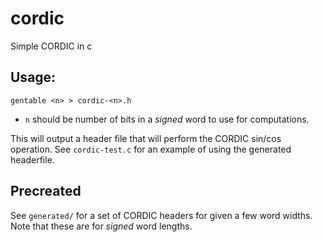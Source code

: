 # cordic
Simple CORDIC in c

## Usage:

    gentable <n> > cordic-<n>.h
    
* `n` should be number of bits in a *signed* word to use for computations.

This will output a header file that will perform the CORDIC sin/cos operation. See `cordic-test.c` for an example of using the generated headerfile.

## Precreated
See `generated/` for a set of CORDIC headers for given a few word widths. Note that these are for *signed* word lengths.
